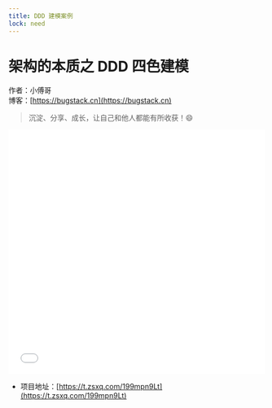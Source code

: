 ```yaml
---
title: DDD 建模案例
lock: need
---
```


# 架构的本质之 DDD 四色建模

作者：小傅哥
<br/>博客：[https://bugstack.cn](https://bugstack.cn)

> 沉淀、分享、成长，让自己和他人都能有所收获！😄

<iframe id="B-Video" src="//player.bilibili.com/player.html?isOutside=true&aid=1154849743&bvid=BV1yZ421s7En&cid=1550075616&p=1" scrolling="no" border="0" frameborder="no" framespacing="0" allowfullscreen="true" width="100%" height="480"> </iframe>

- 项目地址：[https://t.zsxq.com/199mpn9Lt](https://t.zsxq.com/199mpn9Lt)